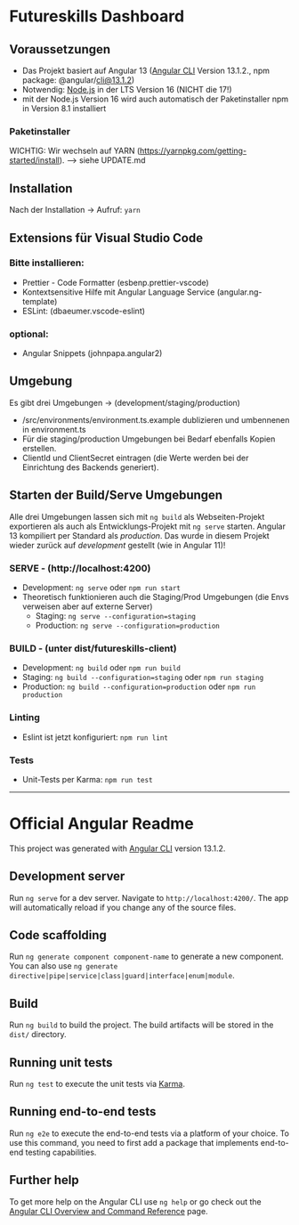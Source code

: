 # Futureskills Dashboard

## Voraussetzungen
- Das Projekt basiert auf Angular 13 ([Angular CLI](https://github.com/angular/angular-cli) Version 13.1.2., npm package:  @angular/cli@13.1.2)
- Notwendig: [Node.js](https://nodejs.org/en/) in der LTS Version 16 (NICHT die 17!) 
- mit der Node.js Version 16 wird auch automatisch der Paketinstaller npm in Version 8.1 installiert

### Paketinstaller
WICHTIG: Wir wechseln auf YARN (https://yarnpkg.com/getting-started/install). 
--> siehe UPDATE.md

## Installation
Nach der Installation -> Aufruf: `yarn` 


## Extensions für Visual Studio Code
### Bitte installieren:    
- Prettier - Code Formatter (esbenp.prettier-vscode) 
- Kontextsensitive Hilfe mit Angular Language Service (angular.ng-template)
- ESLint: (dbaeumer.vscode-eslint)

### optional:    
- Angular Snippets (johnpapa.angular2)   

## Umgebung
Es gibt drei Umgebungen -> (development/staging/production)

- /src/environments/environment.ts.example dublizieren und umbennenen in environment.ts
- Für die staging/production Umgebungen bei Bedarf ebenfalls Kopien erstellen.
- ClientId und ClientSecret eintragen (die Werte werden bei der Einrichtung des Backends generiert).

## Starten der Build/Serve Umgebungen
Alle drei Umgebungen lassen sich mit `ng build` als Webseiten-Projekt exportieren als auch als Entwicklungs-Projekt mit `ng serve` starten. Angular 13 kompiliert per Standard als _production_. Das wurde in diesem Projekt wieder zurück auf _development_ gestellt (wie in Angular 11)!

### SERVE -  (http://localhost:4200)
- Development: `ng serve`  oder `npm run start`
- Theoretisch funktionieren auch die Staging/Prod Umgebungen (die Envs verweisen aber auf externe Server)
  - Staging: `ng serve --configuration=staging` 
  - Production: `ng serve --configuration=production` 

### BUILD -  (unter dist/futureskills-client)
- Development: `ng build`  oder `npm run build`
- Staging: `ng build --configuration=staging`  oder `npm run staging`
- Production: `ng build --configuration=production`   oder `npm run production`

### Linting
- Eslint ist jetzt konfiguriert: `npm run lint`

### Tests
- Unit-Tests per Karma: ```npm run test```

<hr>

# Official Angular Readme

This project was generated with [Angular CLI](https://github.com/angular/angular-cli) version 13.1.2.

## Development server

Run `ng serve` for a dev server. Navigate to `http://localhost:4200/`. The app will automatically reload if you change any of the source files.

## Code scaffolding

Run `ng generate component component-name` to generate a new component. You can also use `ng generate directive|pipe|service|class|guard|interface|enum|module`.

## Build

Run `ng build` to build the project. The build artifacts will be stored in the `dist/` directory.

## Running unit tests

Run `ng test` to execute the unit tests via [Karma](https://karma-runner.github.io).

## Running end-to-end tests

Run `ng e2e` to execute the end-to-end tests via a platform of your choice. To use this command, you need to first add a package that implements end-to-end testing capabilities.

## Further help

To get more help on the Angular CLI use `ng help` or go check out the [Angular CLI Overview and Command Reference](https://angular.io/cli) page.
